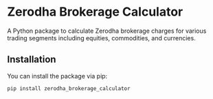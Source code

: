 # Zerodha Brokerage Calculator

A Python package to calculate Zerodha brokerage charges for various trading segments including equities, commodities, and currencies.

## Installation

You can install the package via pip:

```bash
pip install zerodha_brokerage_calculator
